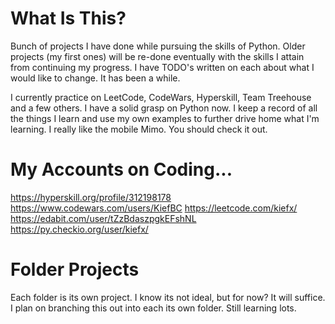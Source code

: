 # What Is This?

Bunch of projects I have done while pursuing the skills of Python. Older projects (my first ones) will be re-done eventually with the skills I attain from continuing my progress. I have TODO's written on each about what I would like to change. It has been a while.

I currently practice on LeetCode, CodeWars, Hyperskill, Team Treehouse and a few others. I have a solid grasp on Python now. I keep a record of all the things I learn and use my own examples to further drive home what I'm learning. I really like the mobile Mimo. You should check it out.

# My Accounts on Coding...

https://hyperskill.org/profile/312198178
https://www.codewars.com/users/KiefBC
https://leetcode.com/kiefx/
https://edabit.com/user/tZzBdaszpgkEFshNL
https://py.checkio.org/user/kiefx/


# Folder Projects

Each folder is its own project. I know its not ideal, but for now? It will suffice. I plan on branching this out into each its own folder. Still learning lots.
